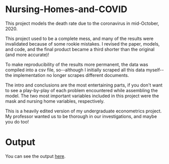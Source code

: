 # Nursing-Homes-and-COVID

This project models the death rate due to the coronavirus in mid-October, 2020.

This project used to be a complete mess, and many of the results were invalidated because of some rookie mistakes. I revised the paper, models, and code, and the final product became a third shorter than the original (and more accurate)!

To make reproducibility of the results more permanent, the data was compiled into a csv file, so--although I initially scraped all this data myself--the implementation no longer scrapes different documents.

The intro and conclusions are the most entertaining parts, if you don't want to see a play-by-play of each problem encountered while assembling the model. The two most important variables included in this project were the mask and nursing home variables, respectively.

This is a heavily edited version of my undergraduate econometrics project. My professor wanted us to be thorough in our investigations, and maybe you do too!

# Output
You can see the output [here](https://htmlpreview.github.io/?https://github.com/Ckrenzer/Nursing-Homes-and-COVID/blob/main/Nursing-Homes-and-COVID.html).
